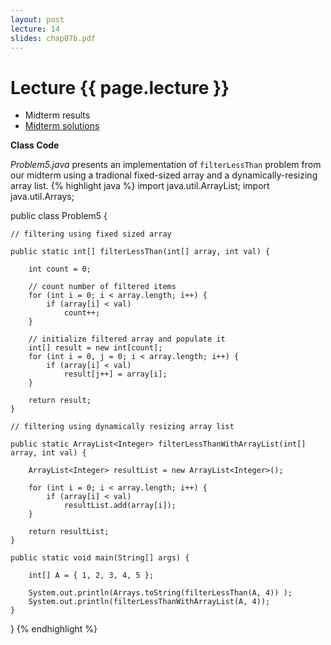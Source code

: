 ```yaml
---
layout: post
lecture: 14
slides: chap07b.pdf
---
```


Lecture {{ page.lecture }}
==========================

- Midterm results
- [Midterm solutions](/pdf/midterm-sol.pdf)

**Class Code**

*Problem5.java* presents an implementation of `filterLessThan` problem from our midterm
using a tradional fixed-sized array and a dynamically-resizing array list.
{% highlight java %}
import java.util.ArrayList;
import java.util.Arrays;

public class Problem5 {

	// filtering using fixed sized array
	
	public static int[] filterLessThan(int[] array, int val) {

		int count = 0;
		
		// count number of filtered items
		for (int i = 0; i < array.length; i++) {
			if (array[i] < val)
				count++;
		}
		
		// initialize filtered array and populate it
		int[] result = new int[count];
		for (int i = 0, j = 0; i < array.length; i++) {
			if (array[i] < val)
				result[j++] = array[i];
		}

		return result;
	}
	
	// filtering using dynamically resizing array list
	
	public static ArrayList<Integer> filterLessThanWithArrayList(int[] array, int val) {

		ArrayList<Integer> resultList = new ArrayList<Integer>();
		
		for (int i = 0; i < array.length; i++) {
			if (array[i] < val)
				resultList.add(array[i]);
		}
		
		return resultList;
	}
	
	public static void main(String[] args) {
		
		int[] A = { 1, 2, 3, 4, 5 };
		
		System.out.println(Arrays.toString(filterLessThan(A, 4)) );	
		System.out.println(filterLessThanWithArrayList(A, 4));
	}
}
{% endhighlight %}
